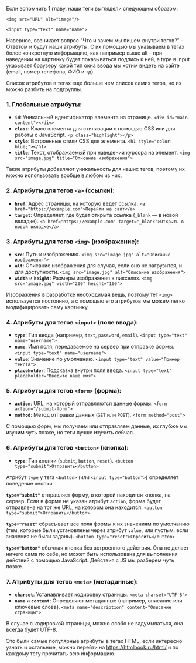 
Если вспомнить 1 главу, наши теги выглядели следующим образом:
```
<img src="URL" alt="image"/>

<input type="text" name="name"> 
```
Наверное, возникает вопрос "Что и зачем мы пишем внутри тегов?" - Ответом и будут наши атрибуты. С их помощью мы указываем в тегах более конкретную информацию, как например выше alt - при наведении на картинку будет показываться подпись к ней, а  type в input указывает браузеру какой тип окна ввода мы хотим видеть на сайте (email, номер телефона, ФИО и тд).

Список атрибутов в тегах еще больше чем список самих тегов, но их можно разбить на подгруппы.

###  1. Глобальные атрибуты:

- **`id`**: Уникальный идентификатор элемента на странице.
    `<div id="main-content"></div>`
- **`class`**: Класс элемента для стилизации с помощью CSS или для работы с JavaScript.
    `<p class="highlight"></p>`
- **`style`**: Встроенные стили CSS для элемента.
    `<h1 style="color: blue;"></h1>`
- **`title`**: Текст, отображаемый при наведении курсора на элемент.
    `<img src="image.jpg" title="Описание изображения">`

Такие атрибуты добавляют уникальность для наших тегов, поэтому их можно использовать вообще в любом из них.

### 2. Атрибуты для тегов `<a>` (ссылки):

- **`href`**: Адрес страницы, на которую ведет ссылка.
    `<a href="https://example.com">Перейти на сайт</a>`
- **`target`**: Определяет, где будет открыта ссылка (`_blank` — в новой вкладке).
    `<a href="https://example.com" target="_blank">Открыть в новой вкладке</a>`

### 3. Атрибуты для тегов `<img>` (изображение):

- **`src`**: Путь к изображению.
    `<img src="image.jpg" alt="Описание изображения">`
- **`alt`**: Описание изображения для случая, если оно не загрузится, и для доступности.
    `<img src="image.jpg" alt="Описание изображения">`
- **`width`** и **`height`**: Размеры изображения в пикселях.
    `<img src="image.jpg" width="200" height="100">`

Изображения в разработке необходимая вещь, поэтому тег `<img>` используется постоянно, а с помощью его атрибутов мы можем легко модифицировать саму картинку.

### 4. Атрибуты для тегов `<input>` (поле ввода):

- **`type`**: Тип ввода (например, `text`, `password`, `email`).
    `<input type="text" name="username">`
- **`name`**: Имя поля, передаваемое на сервер при отправке формы.
    `<input type="text" name="username">`
- **`value`**: Значение по умолчанию.
    `<input type="text" value="Пример текста">`
- **`placeholder`**: Подсказка внутри поля ввода.
    `<input type="text" placeholder="Введите ваше имя">`

### 5. Атрибуты для тегов `<form>` (форма):

- **`action`**: URL, на который отправляются данные формы.
    `<form action="/submit-form">`
- **`method`**: Метод отправки данных (`GET` или `POST`).
    `<form method="post">`

С помощью форм, мы получаем или отправляем данные, их глубже мы изучим чуть позже, но теги лучше изучить сейчас.
### 6. Атрибуты для тегов `<button>` (кнопка):

- **`type`**: Тип кнопки (`submit`, `button`, `reset`).
    `<button type="submit">Отправить</button>`

Атрибут `type` у тега `<button>` (или `<input type="button">`) определяет поведение кнопки.

**`type="submit"`** отправляет форму, в которой находится кнопка, на сервер. Если в форме не указан атрибут `action`, форма будет отправлена на тот же URL, на котором она находится.
`<button type="submit">Отправить</button>`

**`type="reset"`** сбрасывает все поля формы к их значениям по умолчанию (тем, которые были установлены через атрибут `value`, или пустым, если значения не были заданы).
`<button type="reset">Сбросить</button>`

**`type="button"`**  обычная кнопка без встроенного действия. Она не делает ничего сама по себе, но может быть использована для выполнения действий с помощью JavaScript. Действия с JS мы разберем чуть позже.
### 7. Атрибуты для тегов `<meta>` (метаданные):

- **`charset`**: Устанавливает кодировку страницы.
    `<meta charset="UTF-8">`
- **`name`** и **`content`**: Определяют метаданные (например, описание или ключевые слова).
    `<meta name="description" content="Описание страницы">`

В случае с кодировкой страницы, можно особо не задумываться, она всегда будет UTF-8.

Это были самые популярные атрибуты в тегах HTML, если интересно узнать и остальные, можно перейти на https://htmlbook.ru/html/ и по каждому тегу прочитать всю информацию.
